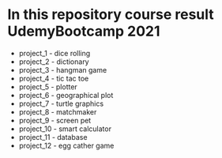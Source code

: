 # In this repository course result UdemyBootcamp 2021

* project_1 - dice rolling
* project_2 - dictionary
* project_3 - hangman game
* project_4 - tic tac toe
* project_5 - plotter
* project_6 - geographical plot
* project_7 - turtle graphics
* project_8 - matchmaker
* project_9 - screen pet
* project_10 - smart calculator
* project_11 - database
* project_12 - egg cather game